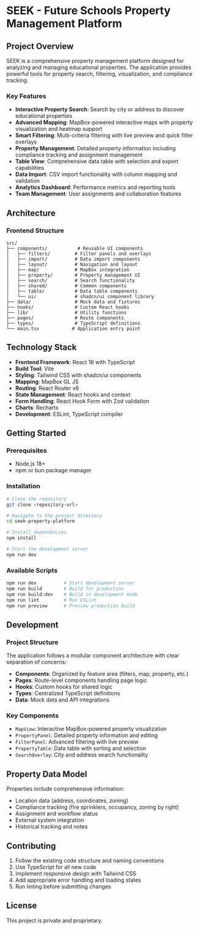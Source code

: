 # SEEK - Future Schools Property Management Platform

## Project Overview

SEEK is a comprehensive property management platform designed for analyzing and managing educational properties. The application provides powerful tools for property search, filtering, visualization, and compliance tracking.

### Key Features

- **Interactive Property Search**: Search by city or address to discover educational properties
- **Advanced Mapping**: MapBox-powered interactive maps with property visualization and heatmap support
- **Smart Filtering**: Multi-criteria filtering with live preview and quick filter overlays
- **Property Management**: Detailed property information including compliance tracking and assignment management  
- **Table View**: Comprehensive data table with selection and export capabilities
- **Data Import**: CSV import functionality with column mapping and validation
- **Analytics Dashboard**: Performance metrics and reporting tools
- **Team Management**: User assignments and collaboration features

## Architecture

### Frontend Structure
```
src/
├── components/           # Reusable UI components
│   ├── filters/         # Filter panels and overlays
│   ├── import/          # Data import components
│   ├── layout/          # Navigation and layout
│   ├── map/             # MapBox integration
│   ├── property/        # Property management UI
│   ├── search/          # Search functionality
│   ├── shared/          # Common components
│   ├── table/           # Data table components
│   └── ui/              # shadcn/ui component library
├── data/                # Mock data and fixtures
├── hooks/               # Custom React hooks
├── lib/                 # Utility functions
├── pages/               # Route components
├── types/               # TypeScript definitions
└── main.tsx            # Application entry point
```

## Technology Stack

- **Frontend Framework**: React 18 with TypeScript
- **Build Tool**: Vite
- **Styling**: Tailwind CSS with shadcn/ui components
- **Mapping**: MapBox GL JS
- **Routing**: React Router v6
- **State Management**: React hooks and context
- **Form Handling**: React Hook Form with Zod validation
- **Charts**: Recharts
- **Development**: ESLint, TypeScript compiler

## Getting Started

### Prerequisites
- Node.js 18+ 
- npm or bun package manager

### Installation

```bash
# Clone the repository
git clone <repository-url>

# Navigate to the project directory
cd seek-property-platform

# Install dependencies
npm install

# Start the development server
npm run dev
```

### Available Scripts

```bash
npm run dev          # Start development server
npm run build        # Build for production
npm run build:dev    # Build in development mode
npm run lint         # Run ESLint
npm run preview      # Preview production build
```

## Development

### Project Structure
The application follows a modular component architecture with clear separation of concerns:

- **Components**: Organized by feature area (filters, map, property, etc.)
- **Pages**: Route-level components handling page logic
- **Hooks**: Custom hooks for shared logic
- **Types**: Centralized TypeScript definitions
- **Data**: Mock data and API integrations

### Key Components
- `MapView`: Interactive MapBox-powered property visualization
- `PropertyPanel`: Detailed property information and editing
- `FilterPanel`: Advanced filtering with live preview
- `PropertyTable`: Data table with sorting and selection
- `SearchOverlay`: City and address search functionality

## Property Data Model

Properties include comprehensive information:
- Location data (address, coordinates, zoning)
- Compliance tracking (fire sprinklers, occupancy, zoning by right)
- Assignment and workflow status
- External system integration
- Historical tracking and notes

## Contributing

1. Follow the existing code structure and naming conventions
2. Use TypeScript for all new code
3. Implement responsive design with Tailwind CSS
4. Add appropriate error handling and loading states
5. Run linting before submitting changes

## License

This project is private and proprietary.
